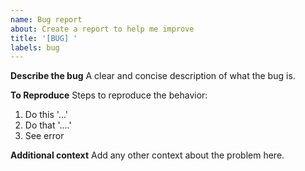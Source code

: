 ```yaml
---
name: Bug report
about: Create a report to help me improve
title: '[BUG] '
labels: bug
---
```


**Describe the bug**
A clear and concise description of what the bug is.

**To Reproduce**
Steps to reproduce the behavior:

1. Do this '...'
2. Do that '....'
3. See error

**Additional context**
Add any other context about the problem here.
